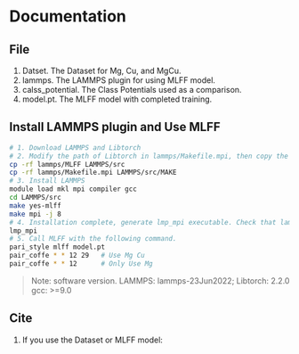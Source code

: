 # Documentation 
## File
1. Datset. The Dataset for Mg, Cu, and MgCu.
2. lammps. The LAMMPS plugin for using MLFF model.
3. calss_potential. The Class Potentials used as a comparison.
4. model.pt. The MLFF model with completed training.

## Install LAMMPS plugin and Use MLFF
```bash
# 1. Download LAMMPS and Libtorch
# 2. Modify the path of Libtorch in lammps/Makefile.mpi, then copy the following files to the specified directory
cp -rf lammps/MLFF LAMMPS/src
cp -rf lammps/Makefile.mpi LAMMPS/src/MAKE
# 3. Install LAMMPS
module load mkl mpi compiler gcc
cd LAMMPS/src
make yes-mlff
make mpi -j 8
# 4. Installation complete, generate lmp_mpi executable. Check that lammps is installed correctly by entering the following command in the directory LAMMPS/src.
lmp_mpi
# 5. Call MLFF with the following command. 
pari_style mlff model.pt
pair_coffe * * 12 29   # Use Mg Cu
pair_coffe * * 12      # Only Use Mg 
```
> Note: software version. LAMMPS: lammps-23Jun2022; Libtorch: 2.2.0 gcc: >=9.0

## Cite
1. If you use the Dataset or MLFF model:
